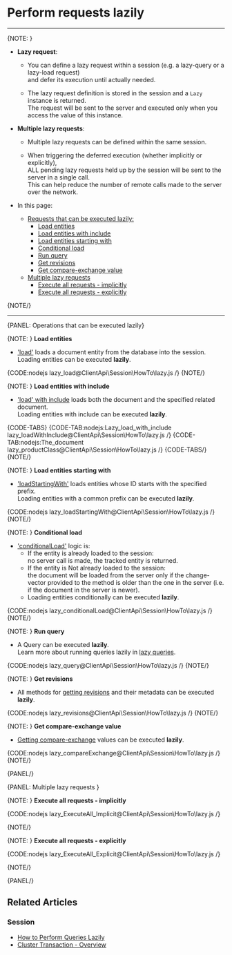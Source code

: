 # Perform requests lazily
---

{NOTE: }

* __Lazy request__:

    * You can define a lazy request within a session (e.g. a lazy-query or a lazy-load request)  
      and defer its execution until actually needed.

    * The lazy request definition is stored in the session and a `Lazy` instance is returned.  
      The request will be sent to the server and executed only when you access the value of this instance.

* __Multiple lazy requests__:

    * Multiple lazy requests can be defined within the same session.

    * When triggering the deferred execution (whether implicitly or explicitly),  
      ALL pending lazy requests held up by the session will be sent to the server in a single call.  
      This can help reduce the number of remote calls made to the server over the network.

* In this page:
    * [Requests that can be executed lazily:](../../../client-api/session/how-to/perform-operations-lazily#requests-that-can-be-executed-lazily)
        * [Load entities](../../../client-api/session/how-to/perform-operations-lazily#loadEntities)
        * [Load entities with include](../../../client-api/session/how-to/perform-operations-lazily#loadWithInclude)
        * [Load entities starting with](../../../client-api/session/how-to/perform-operations-lazily#loadStartingWith)
        * [Conditional load](../../../client-api/session/how-to/perform-operations-lazily#conditionalLoad)
        * [Run query](../../../client-api/session/how-to/perform-operations-lazily#runQuery)
        * [Get revisions](../../../client-api/session/how-to/perform-operations-lazily#getRevisions)
        * [Get compare-exchange value](../../../client-api/session/how-to/perform-operations-lazily#getCompareExchange)
    * [Multiple lazy requests](../../../client-api/session/how-to/perform-operations-lazily#multiple-lazy-requests)
        * [Execute all requests - implicitly](../../../client-api/session/how-to/perform-operations-lazily#implicit)
        * [Execute all requests - explicitly](../../../client-api/session/how-to/perform-operations-lazily#explicit)

{NOTE/}

---

{PANEL: Operations that can be executed lazily}

{NOTE: }
<a id="loadEntities" /> __Load entities__

* ['load'](../../../client-api/session/loading-entities#load) loads a document entity from the database into the session.  
  Loading entities can be executed __lazily__.   

{CODE:nodejs lazy_load@ClientApi\Session\HowTo\lazy.js /}
{NOTE/}

{NOTE: }
<a id="loadWithInclude" /> __Load entities with include__

* ['load' with include](../../../client-api/session/loading-entities#load-with-includes) loads both the document and the specified related document.    
  Loading entities with include can be executed __lazily__.

{CODE-TABS}
{CODE-TAB:nodejs:Lazy_load_with_include lazy_loadWithInclude@ClientApi\Session\HowTo\lazy.js /}
{CODE-TAB:nodejs:The_document lazy_productClass@ClientApi\Session\HowTo\lazy.js /}
{CODE-TABS/}
{NOTE/}

{NOTE: }
<a id="loadStartingWith" /> __Load entities starting with__

* ['loadStartingWith'](../../../client-api/session/loading-entities#loadstartingwith) loads entities whose ID starts with the specified prefix.  
  Loading entities with a common prefix can be executed __lazily__.

{CODE:nodejs lazy_loadStartingWith@ClientApi\Session\HowTo\lazy.js /}
{NOTE/}

{NOTE: }
<a id="conditionalLoad" /> __Conditional load__

* ['conditionalLoad'](../../../client-api/session/loading-entities#conditionalload) logic is: 
  * If the entity is already loaded to the session:  
    no server call is made, the tracked entity is returned.    
  * If the entity is Not already loaded to the session:  
    the document will be loaded from the server only if the change-vector provided to the method is older than the one in the server
    (i.e. if the document in the server is newer).
  * Loading entities conditionally can be executed __lazily__.  

{CODE:nodejs lazy_conditionalLoad@ClientApi\Session\HowTo\lazy.js /}
{NOTE/}

{NOTE: }
<a id="runQuery" /> __Run query__

* A Query can be executed __lazily__.  
  Learn more about running queries lazily in [lazy queries](../../../client-api/session/querying/how-to-perform-queries-lazily).

{CODE:nodejs lazy_query@ClientApi\Session\HowTo\lazy.js /}
{NOTE/}

{NOTE: }
<a id="getRevisions" /> __Get revisions__

* All methods for [getting revisions](../../../client-api/session/revisions/loading#revisions-loading-revisions) and their metadata can be executed __lazily__.

{CODE:nodejs lazy_revisions@ClientApi\Session\HowTo\lazy.js /}
{NOTE/}

{NOTE: }
<a id="getCompareExchange" /> __Get compare-exchange value__

* [Getting compare-exchange](../../../client-api/session/cluster-transaction/compare-exchange#get-compare-exchange) values can be executed __lazily__.

{CODE:nodejs lazy_compareExchange@ClientApi\Session\HowTo\lazy.js /}
{NOTE/}

{PANEL/}

{PANEL: Multiple lazy requests }

{NOTE: }
<a id="implicit" /> __Execute all requests - implicitly__

{CODE:nodejs lazy_ExecuteAll_Implicit@ClientApi\Session\HowTo\lazy.js /}

{NOTE/}

{NOTE: }
<a id="explicit" /> __Execute all requests - explicitly__

{CODE:nodejs lazy_ExecuteAll_Explicit@ClientApi\Session\HowTo\lazy.js /}

{NOTE/}

{PANEL/}

## Related Articles

### Session

- [How to Perform Queries Lazily](../../../client-api/session/querying/how-to-perform-queries-lazily)
- [Cluster Transaction - Overview](../../../client-api/session/cluster-transaction/overview)
